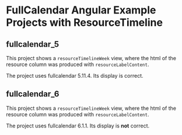 
# FullCalendar Angular Example Projects with ResourceTimeline

## fullcalendar_5

This project shows a `resourceTimelineWeek` view, where the html of the resource column was produced with `resourceLabelContent`.

The project uses fullcalendar 5.11.4. Its display is correct. 

## fullcalendar_6

This project shows a `resourceTimelineWeek` view, where the html of the resource column was produced with `resourceLabelContent`.

The project uses fullcalendar 6.1.1. Its display is **not** correct. 